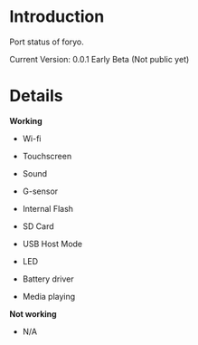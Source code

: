 # Introduction #

Port status of foryo.

Current Version: 0.0.1 Early Beta (Not public yet)

# Details #

**Working**



  * Wi-fi

  * Touchscreen

  * Sound

  * G-sensor

  * Internal Flash

  * SD Card

  * USB Host Mode

  * LED

  * Battery driver

  * Media playing



**Not working**

  * N/A